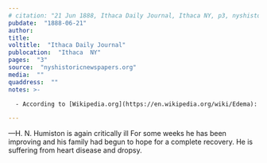 ```yaml
---
# citation: "21 Jun 1888, Ithaca Daily Journal, Ithaca NY, p3, nyshistoricnewspapers.org."
pubdate:  "1888-06-21"
author: 
title: 
voltitle:  "Ithaca Daily Journal"
publocation:  "Ithaca  NY"
pages:  "3"
source:  "nyshistoricnewspapers.org"
media:  ""
quaddress:  ""
notes: >-

  - According to [Wikipedia.org](https://en.wikipedia.org/wiki/Edema): "Edema, also spelled oedema, and also known as fluid retention, dropsy, hydropsy and swelling, is the build-up of fluid in the body's tissue. Most commonly, the legs or arms are affected. Symptoms may include skin which feels tight, the area may feel heavy, and joint stiffness. Other symptoms depend on the underlying cause. Causes may include venous insufficiency, heart failure, kidney problems, low protein levels, liver problems, deep vein thrombosis, infections, angioedema, certain medications, and lymphedema."

---
```

—H. N. Humiston is again critically ill For some weeks he has been improving and his family had begun to hope for a complete recovery. He is suffering from heart disease and dropsy.


